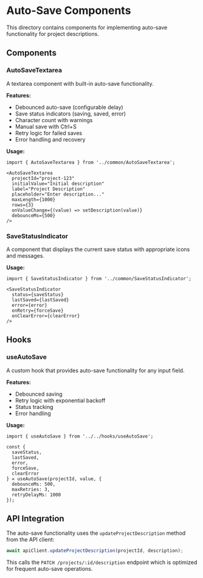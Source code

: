 # Auto-Save Components

This directory contains components for implementing auto-save functionality for project descriptions.

## Components

### AutoSaveTextarea

A textarea component with built-in auto-save functionality.

**Features:**
- Debounced auto-save (configurable delay)
- Save status indicators (saving, saved, error)
- Character count with warnings
- Manual save with Ctrl+S
- Retry logic for failed saves
- Error handling and recovery

**Usage:**
```tsx
import { AutoSaveTextarea } from '../common/AutoSaveTextarea';

<AutoSaveTextarea
  projectId="project-123"
  initialValue="Initial description"
  label="Project Description"
  placeholder="Enter description..."
  maxLength={1000}
  rows={3}
  onValueChange={(value) => setDescription(value)}
  debounceMs={500}
/>
```

### SaveStatusIndicator

A component that displays the current save status with appropriate icons and messages.

**Usage:**
```tsx
import { SaveStatusIndicator } from '../common/SaveStatusIndicator';

<SaveStatusIndicator
  status={saveStatus}
  lastSaved={lastSaved}
  error={error}
  onRetry={forceSave}
  onClearError={clearError}
/>
```

## Hooks

### useAutoSave

A custom hook that provides auto-save functionality for any input field.

**Features:**
- Debounced saving
- Retry logic with exponential backoff
- Status tracking
- Error handling

**Usage:**
```tsx
import { useAutoSave } from '../../hooks/useAutoSave';

const {
  saveStatus,
  lastSaved,
  error,
  forceSave,
  clearError
} = useAutoSave(projectId, value, {
  debounceMs: 500,
  maxRetries: 3,
  retryDelayMs: 1000
});
```

## API Integration

The auto-save functionality uses the `updateProjectDescription` method from the API client:

```typescript
await apiClient.updateProjectDescription(projectId, description);
```

This calls the `PATCH /projects/:id/description` endpoint which is optimized for frequent auto-save operations.
